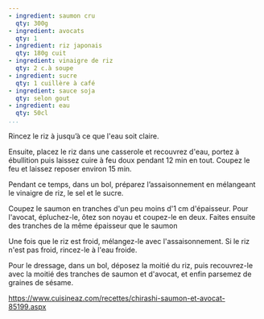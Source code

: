 ```yaml
---
- ingredient: saumon cru
  qty: 300g
- ingredient: avocats
  qty: 1
- ingredient: riz japonais 
  qty: 180g cuit
- ingredient: vinaigre de riz
  qty: 2 c.à soupe
- ingredient: sucre
  qty: 1 cuillère à café
- ingredient: sauce soja
  qty: selon gout
- ingredient: eau
  qty: 50cl
...
```


Rincez le riz à jusqu’à ce que l'eau soit claire.

Ensuite, placez le riz dans une casserole et recouvrez d'eau, portez à ébullition puis laissez cuire à feu doux pendant 12 min en tout. Coupez le feu et laissez reposer environ 15 min.

Pendant ce temps, dans un bol, préparez l’assaisonnement en mélangeant le vinaigre de riz, le sel et le sucre.

Coupez le saumon en tranches d'un peu moins d'1 cm d'épaisseur. Pour l'avocat, épluchez-le, ôtez son noyau et coupez-le en deux. Faites ensuite des tranches de la même épaisseur que le saumon

Une fois que le riz est froid, mélangez-le avec l'assaisonnement. Si le riz n'est pas froid, rincez-le à l'eau froide.

Pour le dressage, dans un bol, déposez la moitié du riz, puis recouvrez-le avec la moitié des tranches de saumon et d'avocat, et enfin parsemez de graines de sésame.

https://www.cuisineaz.com/recettes/chirashi-saumon-et-avocat-85199.aspx